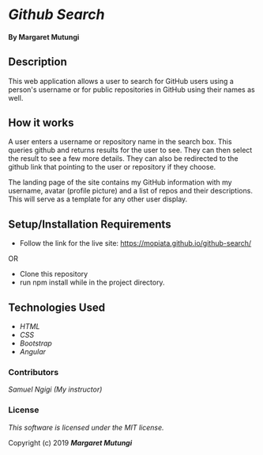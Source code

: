# _Github Search_

#### By Margaret Mutungi

## Description

This web application allows a user to search for GitHub users using a person's username or for public repositories in GitHub using their names as well.

## How it works
A user enters a username or repository name in the search box. This queries github and returns results for the user to see. They can then select the result to see a few more details. They can also be redirected to the github link that pointing to the user or repository if they choose. 

The landing page of the site contains my GitHub information with my username, avatar (profile picture) and a list of repos and their descriptions. This will serve as a template for any other user display. 


## Setup/Installation Requirements

* Follow the link for the live site: https://mopiata.github.io/github-search/

OR 

* Clone this repository
* run npm install while in the project directory.

## Technologies Used

* _HTML_
* _CSS_
* _Bootstrap_
* _Angular_

### Contributors
_Samuel Ngigi (My instructor)_

### License

*This software is licensed under the MIT license.*

Copyright (c) 2019 **_Margaret Mutungi_**
